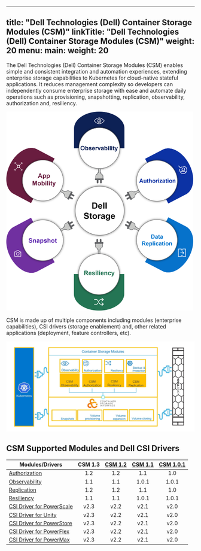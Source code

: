 
---
title: "Dell Technologies (Dell) Container Storage Modules (CSM)"
linkTitle: "Dell Technologies (Dell) Container Storage Modules (CSM)"
weight: 20
menu:
  main:
    weight: 20
---

The Dell Technologies (Dell) Container Storage Modules (CSM) enables simple and consistent integration and automation experiences, extending enterprise storage capabilities to Kubernetes for cloud-native stateful applications. It reduces management complexity so developers can independently consume enterprise storage with ease and automate daily operations such as provisioning, snapshotting, replication, observability, authorization and, resiliency.

<img src="csm_hexagon.png" alt="CSM Hex Diagram" width="500"/>

CSM is made up of multiple components including modules (enterprise capabilities), CSI drivers (storage enablement) and, other related applications (deployment, feature controllers, etc).

<img src="csm_diagram.jpg" alt="CSM Diagram" width="800"/>

## CSM Supported Modules and Dell CSI Drivers

| Modules/Drivers | CSM 1.3 | [CSM 1.2](../v1/) | [CSM 1.1](../v2/) | [CSM 1.0.1](../v3/) | 
| - | :-: | :-: | :-: | :-: |
| [Authorization](https://hub.docker.com/r/dellemc/csm-authorization-sidecar) | 1.2 | 1.2 | 1.1 | 1.0 |
| [Observability](https://hub.docker.com/r/dellemc/csm-topology) | 1.1 | 1.1 | 1.0.1 | 1.0.1 |
| [Replication](https://hub.docker.com/r/dellemc/dell-csi-replicator) | 1.2 | 1.2 | 1.1 | 1.0 |
| [Resiliency](https://hub.docker.com/r/dellemc/podmon) | 1.1 | 1.1 | 1.0.1 | 1.0.1 |
| [CSI Driver for PowerScale](https://hub.docker.com/r/dellemc/csi-isilon/tags) | v2.3 | v2.2 | v2.1 | v2.0 | 
| [CSI Driver for Unity](https://hub.docker.com/r/dellemc/csi-unity/tags) | v2.3 | v2.2 | v2.1 | v2.0 |
| [CSI Driver for PowerStore](https://hub.docker.com/r/dellemc/csi-powerstore/tags) | v2.3 | v2.2 | v2.1 | v2.0 |
| [CSI Driver for PowerFlex](https://hub.docker.com/r/dellemc/csi-vxflexos/tags) | v2.3 | v2.2 | v2.1 | v2.0 |
| [CSI Driver for PowerMax](https://hub.docker.com/r/dellemc/csi-powermax/tags) | v2.3 | v2.2 | v2.1 | v2.0 |
